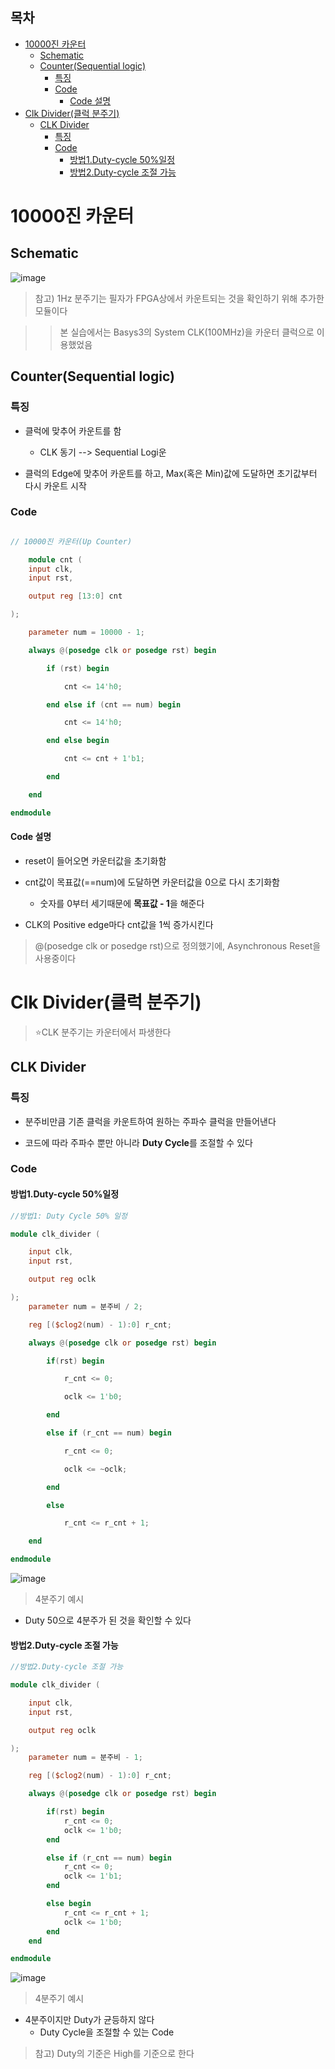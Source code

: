 ## 목차

- [10000진 카운터](#10000진-카운터)
  - [Schematic](#schematic)
  - [Counter(Sequential logic)](#countersequential-logic)
    - [특징](#특징)
    - [Code](#code)
      - [Code 설명](#code-설명)
- [Clk Divider(클럭 분주기)](#clk-divider클럭-분주기)
  - [CLK Divider](#clk-divider)
    - [특징](#특징-1)
    - [Code](#code-1)
      - [방법1.Duty-cycle 50%일정](#방법1duty-cycle-50일정)
      - [방법2.Duty-cycle 조절 가능](#방법2duty-cycle-조절-가능)



# 10000진 카운터

## Schematic

![image](https://github.com/user-attachments/assets/37a8a27d-5002-4262-a0f9-708fb20e7368)<br>

> 참고) 1Hz 분주기는 필자가 FPGA상에서 카운트되는 것을 확인하기 위해 추가한 모듈이다

> > 본 실습에서는 Basys3의 System CLK(100MHz)을 카운터 클럭으로 이용했었음



## Counter(Sequential logic)

### 특징

- 클럭에 맞추어 카운트를 함

  - CLK 동기 --> Sequential Logi운

- 클럭의 Edge에 맞추어 카운트를 하고, Max(혹은 Min)값에 도달하면 초기값부터 다시 카운트 시작

### Code

```verilog

// 10000진 카운터(Up Counter)

	module cnt (
    input clk,
    input rst,

    output reg [13:0] cnt

);

    parameter num = 10000 - 1;

    always @(posedge clk or posedge rst) begin

        if (rst) begin

            cnt <= 14'h0;

        end else if (cnt == num) begin

            cnt <= 14'h0;

        end else begin

            cnt <= cnt + 1'b1;

        end

    end

endmodule

```

#### Code 설명

- reset이 들어오면 카운터값을 초기화함

- cnt값이 목표값(==num)에 도달하면 카운터값을 0으로 다시 초기화함

  - 숫자를 0부터 세기때문에 **목표값 - 1**을 해준다

- CLK의 Positive edge마다 cnt값을 1씩 증가시킨다

> @(posedge clk or posedge rst)으로 정의했기에, Asynchronous Reset을 사용중이다



# Clk Divider(클럭 분주기)

> ⭐CLK 분주기는 카운터에서 파생한다



## CLK Divider

### 특징

- 분주비만큼 기존 클럭을 카운트하여 원하는 주파수 클럭을 만들어낸다

- 코드에 따라 주파수 뿐만 아니라 **Duty Cycle**를 조절할 수 있다



### Code

#### 방법1.Duty-cycle 50%일정
```verilog
//방법1: Duty Cycle 50% 일정

module clk_divider (

    input clk,
    input rst,

    output reg oclk

);
    parameter num = 분주비 / 2;

    reg [($clog2(num) - 1):0] r_cnt;

    always @(posedge clk or posedge rst) begin

        if(rst) begin

            r_cnt <= 0;

            oclk <= 1'b0;

        end

        else if (r_cnt == num) begin

            r_cnt <= 0;

            oclk <= ~oclk;

        end

        else

            r_cnt <= r_cnt + 1;

    end

endmodule
```
![image](https://github.com/user-attachments/assets/2fa5a625-a7f9-4236-8e68-37c84e73be1a)<br>
> 4분주기 예시

- Duty 50으로 4분주가 된 것을 확인할 수 있다

#### 방법2.Duty-cycle 조절 가능
```verilog
//방법2.Duty-cycle 조절 가능

module clk_divider (

    input clk,
    input rst,

    output reg oclk

);
    parameter num = 분주비 - 1;

    reg [($clog2(num) - 1):0] r_cnt;

    always @(posedge clk or posedge rst) begin

        if(rst) begin
            r_cnt <= 0;
            oclk <= 1'b0;
        end

        else if (r_cnt == num) begin
            r_cnt <= 0;
            oclk <= 1'b1;
        end

        else begin
            r_cnt <= r_cnt + 1;
            oclk <= 1'b0;
        end
    end

endmodule
```
![image](https://github.com/user-attachments/assets/b06a8783-749f-484d-9233-eb4e20228006)<br>
> 4분주기 예시

- 4분주이지만 Duty가 균등하지 않다
  - Duty Cycle을 조절할 수 있는 Code

>참고) Duty의 기준은 High를 기준으로 한다
